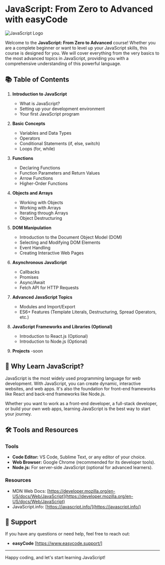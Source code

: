 # JavaScript: From Zero to Advanced with easyCode

![JavaScript Logo](https://res.cloudinary.com/dqjmbn0dy/image/upload/v1736176667/p16epeswtfpxssnztezc.jpg)


Welcome to the **JavaScript: From Zero to Advanced** course! Whether you are a complete beginner or want to level up your JavaScript skills, this course is designed for you. We will cover everything from the very basics to the most advanced topics in JavaScript, providing you with a comprehensive understanding of this powerful language.

## 📚 Table of Contents

1. **Introduction to JavaScript**
   - What is JavaScript?
   - Setting up your development environment
   - Your first JavaScript program

2. **Basic Concepts**
   - Variables and Data Types
   - Operators
   - Conditional Statements (if, else, switch)
   - Loops (for, while)

3. **Functions**
   - Declaring Functions
   - Function Parameters and Return Values
   - Arrow Functions
   - Higher-Order Functions

4. **Objects and Arrays**
   - Working with Objects
   - Working with Arrays
   - Iterating through Arrays
   - Object Destructuring

5. **DOM Manipulation**
   - Introduction to the Document Object Model (DOM)
   - Selecting and Modifying DOM Elements
   - Event Handling
   - Creating Interactive Web Pages

6. **Asynchronous JavaScript**
   - Callbacks
   - Promises
   - Async/Await
   - Fetch API for HTTP Requests

7. **Advanced JavaScript Topics**
   - Modules and Import/Export
   - ES6+ Features (Template Literals, Destructuring, Spread Operators, etc.)

8. **JavaScript Frameworks and Libraries (Optional)**
   - Introduction to React.js (Optional)
   - Introduction to Node.js (Optional)

9. **Projects**
   -soon

## 🚀 Why Learn JavaScript?

JavaScript is the most widely used programming language for web development. With JavaScript, you can create dynamic, interactive websites, and web apps. It's also the foundation for front-end frameworks like React and back-end frameworks like Node.js.

Whether you want to work as a front-end developer, a full-stack developer, or build your own web apps, learning JavaScript is the best way to start your journey.

## 🛠️ Tools and Resources

### Tools
- **Code Editor:** VS Code, Sublime Text, or any editor of your choice.
- **Web Browser:** Google Chrome (recommended for its developer tools).
- **Node.js:** For server-side JavaScript (optional for advanced learners).

### Resources
- MDN Web Docs: [https://developer.mozilla.org/en-US/docs/Web/JavaScript](https://developer.mozilla.org/en-US/docs/Web/JavaScript)
- JavaScript.info: [https://javascript.info/](https://javascript.info/)



## 💬 Support

If you have any questions or need help, feel free to reach out:

- **easyCode** [https://www.easycode.support/]

---

Happy coding, and let's start learning JavaScript!
